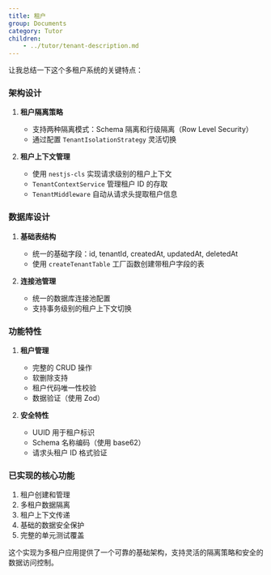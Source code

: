 ```yaml
---
title: 租户
group: Documents
category: Tutor
children:
    - ../tutor/tenant-description.md
---
```


让我总结一下这个多租户系统的关键特点：

### 架构设计

1. **租户隔离策略**
   - 支持两种隔离模式：Schema 隔离和行级隔离（Row Level Security）
   - 通过配置 `TenantIsolationStrategy` 灵活切换

2. **租户上下文管理**
   - 使用 `nestjs-cls` 实现请求级别的租户上下文
   - `TenantContextService` 管理租户 ID 的存取
   - `TenantMiddleware` 自动从请求头提取租户信息

### 数据库设计

1. **基础表结构**
   - 统一的基础字段：id, tenantId, createdAt, updatedAt, deletedAt
   - 使用 `createTenantTable` 工厂函数创建带租户字段的表

2. **连接池管理**
   - 统一的数据库连接池配置
   - 支持事务级别的租户上下文切换

### 功能特性

1. **租户管理**
   - 完整的 CRUD 操作
   - 软删除支持
   - 租户代码唯一性校验
   - 数据验证（使用 Zod）

2. **安全特性**
   - UUID 用于租户标识
   - Schema 名称编码（使用 base62）
   - 请求头租户 ID 格式验证

### 已实现的核心功能

1. 租户创建和管理
2. 多租户数据隔离
3. 租户上下文传递
4. 基础的数据安全保护
5. 完整的单元测试覆盖

这个实现为多租户应用提供了一个可靠的基础架构，支持灵活的隔离策略和安全的数据访问控制。
